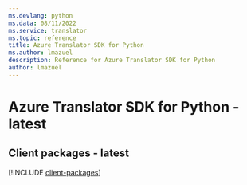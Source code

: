 ```yaml
---
ms.devlang: python
ms.data: 08/11/2022
ms.service: translator
ms.topic: reference
title: Azure Translator SDK for Python
ms.author: lmazuel
description: Reference for Azure Translator SDK for Python
author: lmazuel
---
```

# Azure Translator SDK for Python - latest

## Client packages - latest
[!INCLUDE [client-packages](translator-client-index.md)]